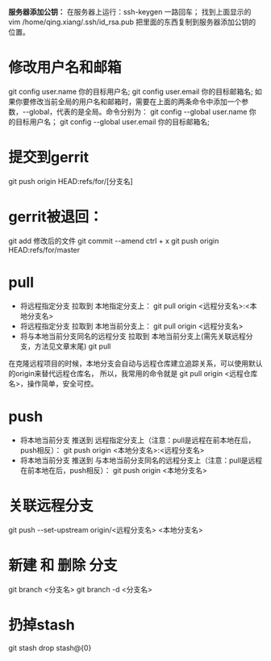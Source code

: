 **服务器添加公钥：**
在服务器上运行：ssh-keygen
一路回车；
找到上面显示的vim /home/qing.xiang/.ssh/id_rsa.pub
把里面的东西复制到服务器添加公钥的位置。

# 修改用户名和邮箱
git config user.name 你的目标用户名;
git config user.email 你的目标邮箱名;
如果你要修改当前全局的用户名和邮箱时，需要在上面的两条命令中添加一个参数，--global，代表的是全局。命令分别为：
git config  --global user.name 你的目标用户名；
git config  --global user.email 你的目标邮箱名;

# 提交到gerrit
git push origin HEAD:refs/for/[分支名]

# gerrit被退回：
git add 修改后的文件
git commit --amend
ctrl + x
git push origin HEAD:refs/for/master

# pull
+ 将远程指定分支 拉取到 本地指定分支上：
git pull origin <远程分支名>:<本地分支名>
+ 将远程指定分支 拉取到 本地当前分支上：
git pull origin <远程分支名>
+ 将与本地当前分支同名的远程分支 拉取到 本地当前分支上(需先关联远程分支，方法见文章末尾)
git pull

在克隆远程项目的时候，本地分支会自动与远程仓库建立追踪关系，可以使用默认的origin来替代远程仓库名，
所以，我常用的命令就是 git pull origin <远程仓库名>，操作简单，安全可控。

# push
+ 将本地当前分支 推送到 远程指定分支上（注意：pull是远程在前本地在后，push相反）：
git push origin <本地分支名>:<远程分支名>
+ 将本地当前分支 推送到 与本地当前分支同名的远程分支上（注意：pull是远程在前本地在后，push相反）：
git push origin <本地分支名>

# 关联远程分支
git push --set-upstream origin/<远程分支名> <本地分支名>

# 新建 和 删除 分支
git branch <分支名>
git branch -d <分支名>

# 扔掉stash
git stash drop stash@{0}
